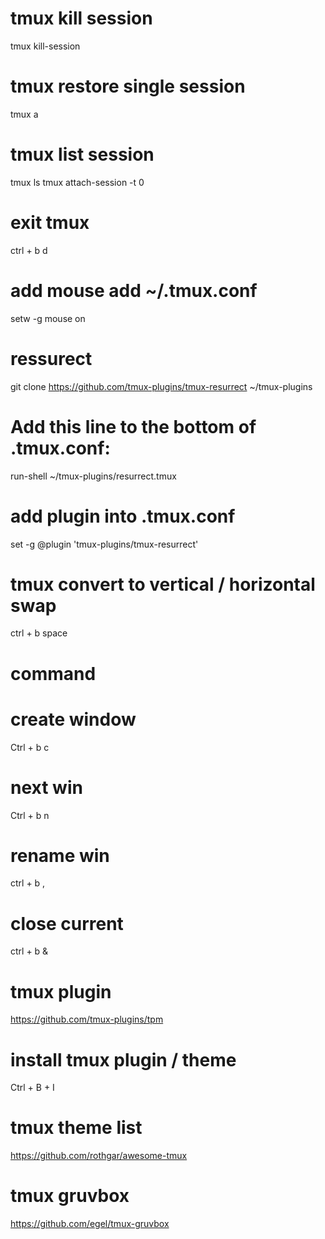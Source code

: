 # tmux kill session
tmux kill-session

# tmux restore single session
tmux a

# tmux list session
tmux ls
tmux attach-session -t 0

# exit tmux 
ctrl + b d

# add mouse  add ~/.tmux.conf
setw -g mouse on

# ressurect
git clone https://github.com/tmux-plugins/tmux-resurrect ~/tmux-plugins

# Add this line to the bottom of .tmux.conf:
run-shell ~/tmux-plugins/resurrect.tmux

# add plugin into .tmux.conf
set -g @plugin 'tmux-plugins/tmux-resurrect' 

# tmux convert to vertical / horizontal swap
ctrl + b space


# command


# create window
Ctrl + b c
# next win
Ctrl + b n
# rename win
ctrl + b ,
# close  current
ctrl + b &

# tmux plugin
https://github.com/tmux-plugins/tpm

# install tmux plugin / theme
Ctrl + B + I 


# tmux theme  list
https://github.com/rothgar/awesome-tmux

# tmux gruvbox
https://github.com/egel/tmux-gruvbox
